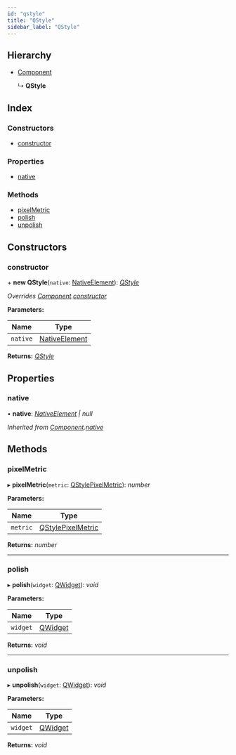 ```yaml
---
id: "qstyle"
title: "QStyle"
sidebar_label: "QStyle"
---
```


## Hierarchy

* [Component](component.md)

  ↳ **QStyle**

## Index

### Constructors

* [constructor](qstyle.md#constructor)

### Properties

* [native](qstyle.md#native)

### Methods

* [pixelMetric](qstyle.md#pixelmetric)
* [polish](qstyle.md#polish)
* [unpolish](qstyle.md#unpolish)

## Constructors

###  constructor

\+ **new QStyle**(`native`: [NativeElement](../globals.md#nativeelement)): *[QStyle](qstyle.md)*

*Overrides [Component](component.md).[constructor](component.md#constructor)*

**Parameters:**

Name | Type |
------ | ------ |
`native` | [NativeElement](../globals.md#nativeelement) |

**Returns:** *[QStyle](qstyle.md)*

## Properties

###  native

• **native**: *[NativeElement](../globals.md#nativeelement) | null*

*Inherited from [Component](component.md).[native](component.md#native)*

## Methods

###  pixelMetric

▸ **pixelMetric**(`metric`: [QStylePixelMetric](../enums/qstylepixelmetric.md)): *number*

**Parameters:**

Name | Type |
------ | ------ |
`metric` | [QStylePixelMetric](../enums/qstylepixelmetric.md) |

**Returns:** *number*

___

###  polish

▸ **polish**(`widget`: [QWidget](qwidget.md)): *void*

**Parameters:**

Name | Type |
------ | ------ |
`widget` | [QWidget](qwidget.md) |

**Returns:** *void*

___

###  unpolish

▸ **unpolish**(`widget`: [QWidget](qwidget.md)): *void*

**Parameters:**

Name | Type |
------ | ------ |
`widget` | [QWidget](qwidget.md) |

**Returns:** *void*
